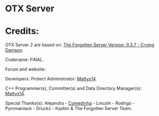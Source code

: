 OTX Server
=========

Credits:
=========
OTX Server 2 are based on: [The Forgotten Server Version: 0.3.7 - Crying Damson](http://otland.net/threads/9-46-the-forgotten-server-v0-3-7-preview-crying-damson.155314/).

Codename: FINAL.

Forum and website:.

Developers: Protect Administrator: [Mattyx14](http://www.blacktibia.org/u3472).

C++ Programmer(s), Committer(s) and Data Directory Manager(s): [Mattyx14](https://github.com/mattyx14).

Special Thanks(s): Alejandra - [Comedinha](https://github.com/comedinha) - Lincoln - Rodrigo - Pyromaniack - Druckz - Kazbin & The Forgotten Server Team.